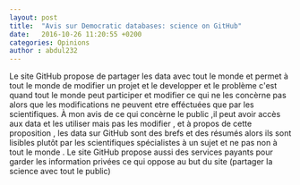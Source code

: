 ```yaml
---
layout: post
title:  "Avis sur Democratic databases: science on GitHub"
date:   2016-10-26 11:20:55 +0200
categories: Opinions
author : abdul232
---
```


Le site GitHub propose de partager les data avec tout le monde et permet à tout le monde de modifier un projet et le developper et
le problème c'est quand tout le monde peut participer et modifier ce qui ne les concèrne pas alors que les modifications ne peuvent
etre efféctuées que par les scientifiques.
À mon avis de ce qui concèrne le public ,il peut avoir accès aux data et les utiliser mais pas les modifier , et à propos de cette proposition ,
les data sur GitHub sont des brefs et des résumés alors ils sont lisibles plutôt par les scientifiques spécialistes à un sujet et ne pas non à tout le monde .
Le site GitHub propose aussi des services payants pour garder les information privées ce qui oppose au but du site (partager la science avec tout le public)
